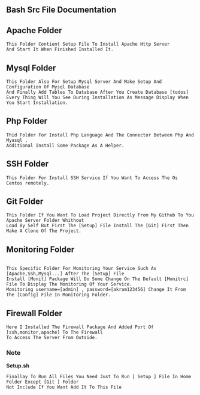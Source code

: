## Bash Src File Documentation

## Apache Folder

```
This Folder Contient Setup File To Install Apache Http Server
And Start It When Finished Installed It.

```

## Mysql Folder

```
This Folder Also For Setup Mysql Server And Make Setup And Configuration Of Mysql Database
And Finally Add Tables To Database After You Create Database [todos]
Every Thing Will You See During Installation As Message Display When You Start Installation.

```

## Php Folder

```
Thid Folder For Install Php Language And The Connector Between Php And Myasql ,
Additional Install Some Package As A Helper.
```

## SSH Folder

```
This Folder For Install SSH Service If You Want To Access The Os Centos remotely.
```

## Git Folder

```
This Folder If You Want To Load Project Directly From My Github To You Apache Server Folder Whithout
Load By Self But First The [Setup] File Install The [Git] First Then Make A Clone Of The Project.

```

## Monitoring Folder

```

This Specific Folder For Monitoring Your Service Such As [Apache,SSh,Mysql...] After The [Setup] File
Install [Monit] Package Will Do Some Change On The Default [Monitrc] File To Display The Monitoring Of Your Service.
Monitoring username=[admin] , password=[akram123456] Change It From The [Config] File In Monitoring Folder.

```

## Firewall Folder

```
Here I Installed The Firewall Package And Added Port Of [ssh,monitor,apache] To The Firewall
To Access The Server From Outside.

```

### Note

**Setup.sh**

```
Finallay To Run All Files You Need Just To Run [ Setup ] File In Home Folder Except [Git ] Folder
Not Include If You Want Add It To This File

```
